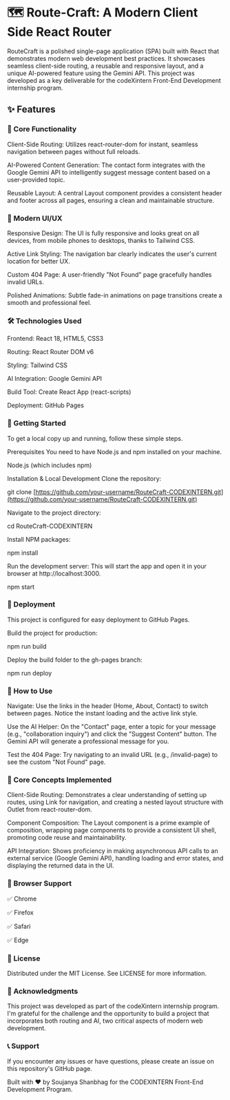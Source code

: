 # 🗺️ Route-Craft: A Modern Client Side React Router 
RouteCraft is a polished single-page application (SPA) built with React that demonstrates modern web development best practices. It showcases seamless client-side routing, a reusable and responsive layout, and a unique AI-powered feature using the Gemini API. This project was developed as a key deliverable for the codeXintern Front-End Development internship program.

## ✨ Features
### 🚀 Core Functionality
Client-Side Routing: Utilizes react-router-dom for instant, seamless navigation between pages without full reloads.

AI-Powered Content Generation: The contact form integrates with the Google Gemini API to intelligently suggest message content based on a user-provided topic.

Reusable Layout: A central Layout component provides a consistent header and footer across all pages, ensuring a clean and maintainable structure.

### 🎨 Modern UI/UX
Responsive Design: The UI is fully responsive and looks great on all devices, from mobile phones to desktops, thanks to Tailwind CSS.

Active Link Styling: The navigation bar clearly indicates the user's current location for better UX.

Custom 404 Page: A user-friendly "Not Found" page gracefully handles invalid URLs.

Polished Animations: Subtle fade-in animations on page transitions create a smooth and professional feel.

### 🛠️ Technologies Used
Frontend: React 18, HTML5, CSS3

Routing: React Router DOM v6

Styling: Tailwind CSS

AI Integration: Google Gemini API

Build Tool: Create React App (react-scripts)

Deployment: GitHub Pages

### 🚀 Getting Started
To get a local copy up and running, follow these simple steps.

Prerequisites
You need to have Node.js and npm installed on your machine.

Node.js (which includes npm)

Installation & Local Development
Clone the repository:

git clone [https://github.com/your-username/RouteCraft-CODEXINTERN.git](https://github.com/your-username/RouteCraft-CODEXINTERN.git)

Navigate to the project directory:

cd RouteCraft-CODEXINTERN

Install NPM packages:

npm install

Run the development server:
This will start the app and open it in your browser at http://localhost:3000.

npm start

### 🚀 Deployment
This project is configured for easy deployment to GitHub Pages.

Build the project for production:

npm run build

Deploy the build folder to the gh-pages branch:

npm run deploy

### 📖 How to Use
Navigate: Use the links in the header (Home, About, Contact) to switch between pages. Notice the instant loading and the active link style.

Use the AI Helper: On the "Contact" page, enter a topic for your message (e.g., "collaboration inquiry") and click the "Suggest Content" button. The Gemini API will generate a professional message for you.

Test the 404 Page: Try navigating to an invalid URL (e.g., /invalid-page) to see the custom "Not Found" page.

### 🎯 Core Concepts Implemented
Client-Side Routing: Demonstrates a clear understanding of setting up routes, using Link for navigation, and creating a nested layout structure with Outlet from react-router-dom.

Component Composition: The Layout component is a prime example of composition, wrapping page components to provide a consistent UI shell, promoting code reuse and maintainability.

API Integration: Shows proficiency in making asynchronous API calls to an external service (Google Gemini API), handling loading and error states, and displaying the returned data in the UI.

### 📱 Browser Support
✅ Chrome

✅ Firefox

✅ Safari

✅ Edge

### 📄 License
Distributed under the MIT License. See LICENSE for more information.

### 🙏 Acknowledgments
This project was developed as part of the codeXintern internship program. I'm grateful for the challenge and the opportunity to build a project that incorporates both routing and AI, two critical aspects of modern web development.

### 📞 Support
If you encounter any issues or have questions, please create an issue on this repository's GitHub page.

Built with ❤️ by Soujanya Shanbhag for the CODEXINTERN Front-End Development Program.
